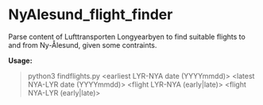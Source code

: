 # NyAlesund_flight_finder
Parse content of Lufttransporten Longyearbyen to find suitable flights to and from Ny-Ålesund, given some contraints.

**Usage:**

> python3 findflights.py <earliest LYR-NYA date (YYYYmmdd)> <latest NYA-LYR date (YYYYmmdd)> <number of days to stay> <pluminus days> <flight LYR-NYA (early|late)> <flight NYA-LYR (early|late)>
